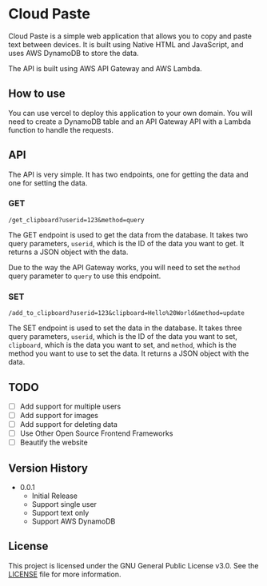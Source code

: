# Cloud Paste

Cloud Paste is a simple web application that allows you to copy and paste text between devices. It is built using Native HTML and JavaScript, and uses AWS DynamoDB to store the data.

The API is built using AWS API Gateway and AWS Lambda.

## How to use
You can use vercel to deploy this application to your own domain. You will need to create a DynamoDB table and an API Gateway API with a Lambda function to handle the requests.

## API
The API is very simple. It has two endpoints, one for getting the data and one for setting the data.

### GET
`/get_clipboard?userid=123&method=query`

The GET endpoint is used to get the data from the database. It takes two query parameters, `userid`, which is the ID of the data you want to get. It returns a JSON object with the data.

Due to the way the API Gateway works, you will need to set the `method` query parameter to `query` to use this endpoint.

### SET
`/add_to_clipboard?userid=123&clipboard=Hello%20World&method=update`

The SET endpoint is used to set the data in the database. It takes three query parameters, `userid`, which is the ID of the data you want to set, `clipboard`, which is the data you want to set, and `method`, which is the method you want to use to set the data. It returns a JSON object with the data.

## TODO
- [ ] Add support for multiple users
- [ ] Add support for images
- [ ] Add support for deleting data
- [ ] Use Other Open Source Frontend Frameworks
- [ ] Beautify the website

## Version History
* 0.0.1
    * Initial Release
    * Support single user
    * Support text only
    * Support AWS DynamoDB


## License
This project is licensed under the GNU General Public License v3.0. See the [LICENSE](LICENSE) file for more information.